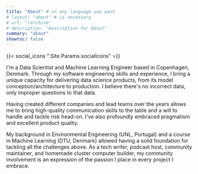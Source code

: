 ```yaml
---
title: "About" # in any language you want
# layout: "about" # is necessary
# url: "/archive"
# description: "Description for About"
summary: "about"
showtoc: false
---
```

{{< social_icons ".Site.Params.socialIcons" >}}

I'm a Data Scientist and Machine Learning Engineer based in Copenhagen, Denmark. Through my software engineering skills and experience, I bring a unique capacity for delivering data science products, from its model conception/architecture to production. I believe there's no incorrect data, only improper questions to that data.

Having created different companies and lead teams over the years allows me to bring high-quality communication skills to the table and a will to handle and tackle risk head-on. I've also profoundly embraced pragmatism and excellent product quality.

My background in Environmental Engineering (UNL, Portugal) and a course in Machine Learning (DTU, Denmark) allowed having a solid foundation for tackling all the challenges above. As a tech writer, podcast host, community maintainer, and homemade cluster computer builder, my community involvement is an expression of the passion I place in every project I embrace.